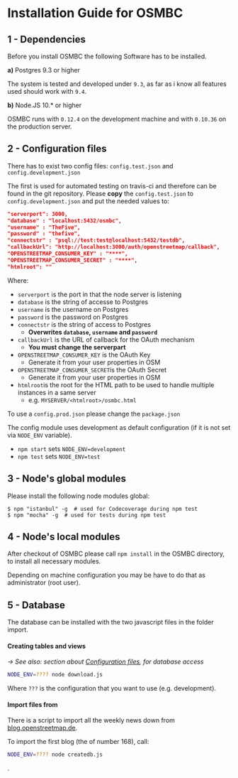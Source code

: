 # Installation Guide for OSMBC

## 1 - Dependencies

Before you install OSMBC the following Software has to be installed.

**a)** Postgres 9.3 or higher

The system is tested and developed under `9.3`, as far as i know all features
used should work with `9.4`.

**b)** Node.JS 10.* or higher

OSMBC runs with `0.12.4` on the development machine and with `0.10.36` on the production server.

## 2 - Configuration files

There has to exist two config files: `config.test.json` and `config.development.json`

The first is used for automated testing on travis-ci and therefore can be found in the git repository. Please **copy** the `config.test.json` to `config.development.json` and put the needed values to:

```json
"serverport": 3000,
"database" : "localhost:5432/osmbc",
"username" : "TheFive",
"password" : "thefive",
"connectstr" : "psql://test:test@localhost:5432/testdb",
"callbackUrl": "http://localhost:3000/auth/openstreetmap/callback",
"OPENSTREETMAP_CONSUMER_KEY" : "****",
"OPENSTREETMAP_CONSUMER_SECRET" : "****",
"htmlroot": ""
```

Where:

- `serverport` is the port in that the node server is listening <br/>
- `database` is the string of accesse to Postgres
- `username` is the username on Postgres
- `password` is the password on Postgres
- `connectstr` is the string of access to Postgres
	- **Overwrites `database`, `username` and `password`**
- `callbackUrl` is the URL of callback for the OAuth mechanism
	- **You must change the serverpart**
- `OPENSTREETMAP_CONSUMER_KEY` is the OAuth Key
	- Generate it from your user properties in OSM
- `OPENSTREETMAP_CONSUMER_SECRET`is the OAuth Secret
	-  Generate it from your user properties in OSM
- `htmlroot`is the root for the HTML path to be used to handle multiple instances in a same server
	- e.g. `MYSERVER/<htmlroot>/osmbc.html`

To use a `config.prod.json` please change the `package.json`

The config module uses development as default configuration (if it is not set via `NODE_ENV` variable).

- `npm start` sets `NODE_ENV=development`
- `npm test`  sets `NODE_ENV=test`

## 3 - Node's global modules

Please install the following node modules global:

```console
$ npm "istanbul" -g  # used for Codecoverage during npm test
$ npm "mocha" -g  # used for tests during npm test
```

## 4 - Node's local modules

After checkout of OSMBC please call `npm install` in the OSMBC directory, to install all necessary modules.

Depending on machine configuration you may be have to do that as administrator (root user).

## 5 - Database

The database can be installed with the two javascript files in the folder import.

#### Creating tables and views

_→ See also: section about [Configuration files](#configuration-files), for database access_

```sh
NODE_ENV=???? node download.js
```

Where `???` is the configuration that you want to use (e.g. development).

#### Import files from

There is a script to import all the weekly news down from [blog.openstreetmap.de](http://blog.openstreetmap.de).

To import the first blog (the of number 168), call:

```sh
NODE_ENV=???? node createdb.js
```
.



